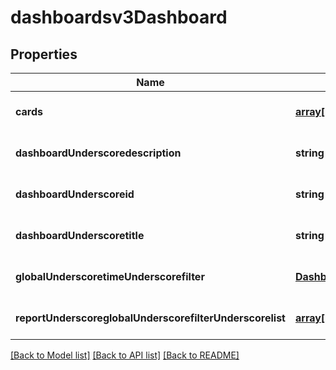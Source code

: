 # dashboardsv3Dashboard

## Properties
Name | Type | Description | Notes
------------ | ------------- | ------------- | -------------
**cards** | [**array[Dashboardsv3Card]**](Dashboardsv3Card.md) |  | [optional] [default to null]
**dashboardUnderscoredescription** | **string** |  | [optional] [default to null]
**dashboardUnderscoreid** | **string** |  | [optional] [default to null]
**dashboardUnderscoretitle** | **string** |  | [optional] [default to null]
**globalUnderscoretimeUnderscorefilter** | [**Dashboardsv3TimeRange**](Dashboardsv3TimeRange.md) |  | [optional] [default to null]
**reportUnderscoreglobalUnderscorefilterUnderscorelist** | [**array[Dashboardsv3ReportGlobalFilter]**](Dashboardsv3ReportGlobalFilter.md) | Dashboard report global filter | [optional] [default to null]

[[Back to Model list]](../README.md#documentation-for-models) [[Back to API list]](../README.md#documentation-for-api-endpoints) [[Back to README]](../README.md)


